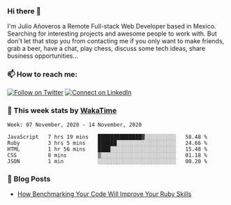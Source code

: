 ### Hi there 👋

I'm Julio Añoveros a Remote Full-stack Web Developer based in Mexico. Searching for interesting projects and awesome people to work with. But don't let that stop you from contacting me if you only want to make friends, grab a beer, have a chat, play chess, discuss some tech ideas, share business opportunities... 

### :mailbox: How to reach me:

[![Follow on Twitter](https://img.shields.io/badge/--twitter?label=Twitter&logo=Twitter&style=social)](https://twitter.com/AnoverosJulio) [![Connect on LinkedIn](https://img.shields.io/badge/--linkedin?label=LinkedIn&logo=LinkedIn&style=social)](https://www.linkedin.com/in/jubaan)

### :construction_worker: This week stats by [WakaTime]('https://wakatime.com')
<!--START_SECTION:waka-->
```text
Week: 07 November, 2020 - 14 November, 2020

JavaScript   7 hrs 19 mins   ██████████████▓░░░░░░░░░░   58.48 % 
Ruby         3 hrs 5 mins    ██████░░░░░░░░░░░░░░░░░░░   24.66 % 
HTML         1 hr 56 mins    ████░░░░░░░░░░░░░░░░░░░░░   15.48 % 
CSS          8 mins          ▒░░░░░░░░░░░░░░░░░░░░░░░░   01.18 % 
JSON         1 min           ░░░░░░░░░░░░░░░░░░░░░░░░░   00.20 % 
```
<!--END_SECTION:waka-->

### :newspaper: Blog Posts
<!-- BLOG-POST-LIST:START -->
- [How Benchmarking Your Code Will Improve Your Ruby Skills](https://dev.to/jubaan/how-benchmarking-your-code-will-improve-your-ruby-skills-2m83)
<!-- BLOG-POST-LIST:END -->


